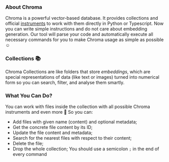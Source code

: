 ### About Chroma
Chroma is a powerful vector-based database. It provides collections and official [instruments](https://docs.trychroma.com/docs/collections/manage-collections) to work with them directly in Python or Typescript. Now you can write simple instructions and do not care about embedding generation. Our tool will parse your code and automatically execute all necessary commands for you to make Chroma usage as simple as possible ☺️

### Collections 📚
Chroma Collections are like folders that store *embeddings*, which are special representations of data (like text or images) turned into numerical form so you can search, filter, and analyse them smartly.

### What You Can Do?
You can work with files inside the collection with all possible Chroma instruments and even more 🤩 So you can:
- Add files with given name (content) and optional metadata;
- Get the concrete file content by its ID;
- Update the file content and metadata;
- Search for the nearest files with respect to their content;
- Delete the file;
- Drop the whole collection;
You should use a semicolon `;` in the end of every command
